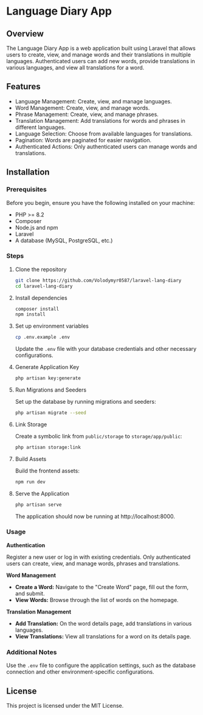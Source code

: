 # Language Diary App

## Overview

The Language Diary App is a web application built using Laravel that allows users to create, view, and manage words and their translations in multiple languages. Authenticated users can add new words, provide translations in various languages, and view all translations for a word.

## Features

- Language Management: Create, view, and manage languages.
- Word Management: Create, view, and manage words.
- Phrase Management: Create, view, and manage phrases.
- Translation Management: Add translations for words and phrases in different languages.
- Language Selection: Choose from available languages for translations.
- Pagination: Words are paginated for easier navigation.
- Authenticated Actions: Only authenticated users can manage words and translations.

## Installation

### Prerequisites

Before you begin, ensure you have the following installed on your machine:

- PHP >= 8.2
- Composer
- Node.js and npm
- Laravel
- A database (MySQL, PostgreSQL, etc.)

### Steps

1. Clone the repository

    ```sh
    git clone https://github.com/Volodymyr0587/laravel-lang-diary
    cd laravel-lang-diary
    ```

2. Install dependencies

    ```sh
    composer install
    npm install
    ```

3. Set up environment variables

    ```sh
    cp .env.example .env
    ```

    Update the `.env` file with your database credentials and other necessary configurations.

4. Generate Application Key

    ```sh
    php artisan key:generate
    ```

5. Run Migrations and Seeders

    Set up the database by running migrations and seeders:

    ```sh
    php artisan migrate --seed
    ```

6. Link Storage

    Create a symbolic link from `public/storage` to `storage/app/public`:

    ```sh
    php artisan storage:link
    ```

7. Build Assets

    Build the frontend assets:

    ```sh
    npm run dev
    ```

8. Serve the Application

    ```sh
    php artisan serve
    ```

    The application should now be running at http://localhost:8000.

### Usage

**Authentication**

Register a new user or log in with existing credentials. Only authenticated users can create, view, and manage words, phrases and translations.

**Word Management**

- **Create a Word:** Navigate to the "Create Word" page, fill out the form, and submit.
- **View Words:** Browse through the list of words on the homepage.

**Translation Management**

- **Add Translation:** On the word details page, add translations in various languages.
- **View Translations:** View all translations for a word on its details page.

### Additional Notes

Use the `.env` file to configure the application settings, such as the database connection and other environment-specific configurations.

## License

This project is licensed under the MIT License.
